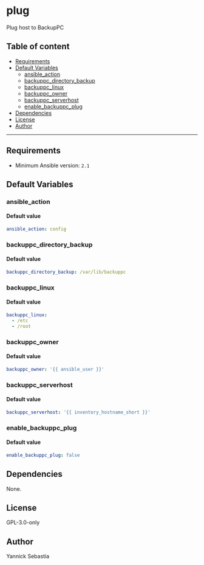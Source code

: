 # plug

Plug host to BackupPC

## Table of content

- [Requirements](#requirements)
- [Default Variables](#default-variables)
  - [ansible_action](#ansible_action)
  - [backuppc_directory_backup](#backuppc_directory_backup)
  - [backuppc_linux](#backuppc_linux)
  - [backuppc_owner](#backuppc_owner)
  - [backuppc_serverhost](#backuppc_serverhost)
  - [enable_backuppc_plug](#enable_backuppc_plug)
- [Dependencies](#dependencies)
- [License](#license)
- [Author](#author)

---

## Requirements

- Minimum Ansible version: `2.1`

## Default Variables

### ansible_action

#### Default value

```YAML
ansible_action: config
```

### backuppc_directory_backup

#### Default value

```YAML
backuppc_directory_backup: /var/lib/backuppc
```

### backuppc_linux

#### Default value

```YAML
backuppc_linux:
  - /etc
  - /root
```

### backuppc_owner

#### Default value

```YAML
backuppc_owner: '{{ ansible_user }}'
```

### backuppc_serverhost

#### Default value

```YAML
backuppc_serverhost: '{{ inventory_hostname_short }}'
```

### enable_backuppc_plug

#### Default value

```YAML
enable_backuppc_plug: false
```



## Dependencies

None.

## License

GPL-3.0-only

## Author

Yannick Sebastia
